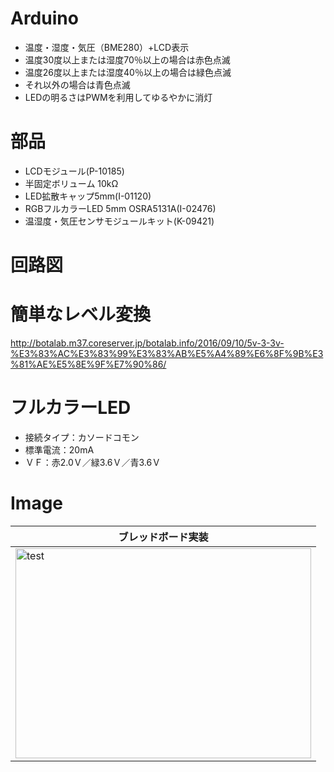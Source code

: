 # Arduino
* 温度・湿度・気圧（BME280）+LCD表示
* 温度30度以上または湿度70％以上の場合は赤色点滅
* 温度26度以上または湿度40％以上の場合は緑色点滅
* それ以外の場合は青色点滅
* LEDの明るさはPWMを利用してゆるやかに消灯

# 部品
* LCDモジュール(P-10185)
* 半固定ボリューム 10kΩ
* LED拡散キャップ5mm(I-01120)  
* RGBフルカラーLED 5mm OSRA5131A(I-02476)  
* 温湿度・気圧センサモジュールキット(K-09421)

# 回路図

# 簡単なレベル変換
http://botalab.m37.coreserver.jp/botalab.info/2016/09/10/5v-3-3v-%E3%83%AC%E3%83%99%E3%83%AB%E5%A4%89%E6%8F%9B%E3%81%AE%E5%8E%9F%E7%90%86/

# フルカラーLED
* 接続タイプ：カソードコモン
* 標準電流：20mA
* ＶＦ：赤2.0Ｖ／緑3.6Ｖ／青3.6Ｖ

# Image
|ブレッドボード実装|
|---|
|<img src="https://github.com/tk0103/Arduino/blob/master/4_Thermohygrometer/45136.jpg" alt="test" title="test" width="473" height="336">|
